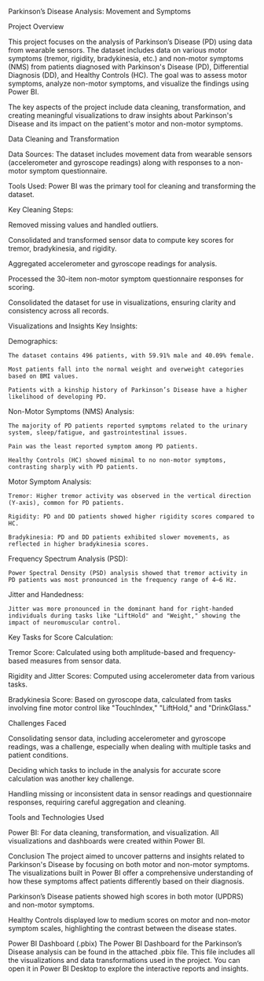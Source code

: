 
Parkinson’s Disease Analysis: Movement and Symptoms

Project Overview

This project focuses on the analysis of Parkinson’s Disease (PD) using data from wearable sensors. The dataset includes data on various motor symptoms (tremor, rigidity, bradykinesia, etc.) and non-motor symptoms (NMS) from patients diagnosed with Parkinson's Disease (PD), Differential Diagnosis (DD), and Healthy Controls (HC). The goal was to assess motor symptoms, analyze non-motor symptoms, and visualize the findings using Power BI.

The key aspects of the project include data cleaning, transformation, and creating meaningful visualizations to draw insights about Parkinson's Disease and its impact on the patient's motor and non-motor symptoms.


Data Cleaning and Transformation

Data Sources: The dataset includes movement data from wearable sensors (accelerometer and gyroscope readings) along with responses to a non-motor symptom questionnaire.

Tools Used: Power BI was the primary tool for cleaning and transforming the dataset.

Key Cleaning Steps:

Removed missing values and handled outliers.

Consolidated and transformed sensor data to compute key scores for tremor, bradykinesia, and rigidity.

Aggregated accelerometer and gyroscope readings for analysis.

Processed the 30-item non-motor symptom questionnaire responses for scoring.

Consolidated the dataset for use in visualizations, ensuring clarity and consistency across all records.

Visualizations and Insights
Key Insights:

Demographics:

    The dataset contains 496 patients, with 59.91% male and 40.09% female.

    Most patients fall into the normal weight and overweight categories based on BMI values.

    Patients with a kinship history of Parkinson’s Disease have a higher likelihood of developing PD.


Non-Motor Symptoms (NMS) Analysis:

    The majority of PD patients reported symptoms related to the urinary system, sleep/fatigue, and gastrointestinal issues.

    Pain was the least reported symptom among PD patients.

    Healthy Controls (HC) showed minimal to no non-motor symptoms, contrasting sharply with PD patients.


Motor Symptom Analysis:

    Tremor: Higher tremor activity was observed in the vertical direction (Y-axis), common for PD patients.

    Rigidity: PD and DD patients showed higher rigidity scores compared to HC.

    Bradykinesia: PD and DD patients exhibited slower movements, as reflected in higher bradykinesia scores.
    

Frequency Spectrum Analysis (PSD):

    Power Spectral Density (PSD) analysis showed that tremor activity in PD patients was most pronounced in the frequency range of 4–6 Hz.
    

Jitter and Handedness:

    Jitter was more pronounced in the dominant hand for right-handed individuals during tasks like "LiftHold" and "Weight," showing the impact of neuromuscular control.
    

Key Tasks for Score Calculation:

Tremor Score: Calculated using both amplitude-based and frequency-based measures from sensor data.

Rigidity and Jitter Scores: Computed using accelerometer data from various tasks.

Bradykinesia Score: Based on gyroscope data, calculated from tasks involving fine motor control like "TouchIndex," "LiftHold," and "DrinkGlass."

Challenges Faced

Consolidating sensor data, including accelerometer and gyroscope readings, was a challenge, especially when dealing with multiple tasks and patient conditions.

Deciding which tasks to include in the analysis for accurate score calculation was another key challenge.

Handling missing or inconsistent data in sensor readings and questionnaire responses, requiring careful aggregation and cleaning.

Tools and Technologies Used

Power BI: For data cleaning, transformation, and visualization. All visualizations and dashboards were created within Power BI.


Conclusion
The project aimed to uncover patterns and insights related to Parkinson's Disease by focusing on both motor and non-motor symptoms. The visualizations built in Power BI offer a comprehensive understanding of how these symptoms affect patients differently based on their diagnosis.

Parkinson’s Disease patients showed high scores in both motor (UPDRS) and non-motor symptoms.

Healthy Controls displayed low to medium scores on motor and non-motor symptom scales, highlighting the contrast between the disease states.

Power BI Dashboard (.pbix)
The Power BI Dashboard for the Parkinson’s Disease analysis can be found in the attached .pbix file. This file includes all the visualizations and data transformations used in the project. You can open it in Power BI Desktop to explore the interactive reports and insights.
